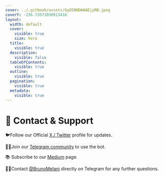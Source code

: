 ```yaml
---
cover: ../.gitbook/assets/GyQ5BNDWAAEjyRB.jpeg
coverY: -236.73571030913416
layout:
  width: default
  cover:
    visible: true
    size: hero
  title:
    visible: true
  description:
    visible: false
  tableOfContents:
    visible: true
  outline:
    visible: true
  pagination:
    visible: true
  metadata:
    visible: true
---
```


# 📱 Contact & Support

🐦Follow our Official [X / Twitter](https://x.com/DefiWizard_bot) profile for updates.&#x20;

🧙‍♂Join our [Telegram community](https://t.me/+8Si2kaY_zEA4MTFl) to use the bot.&#x20;

📚 Subscribe to our [Medium](https://medium.com/@defiwizard_bot) page.&#x20;

🧑‍💻Contact [@BrunoMelani](https://t.me/BrunoMelani) directly on Telegram for any further questions.
